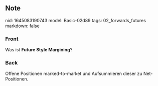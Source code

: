 ## Note
nid: 1645083190743
model: Basic-02d89
tags: 02_forwards_futures
markdown: false

### Front
Was ist <b>Future Style Margining</b>?

### Back
Offene Positionen marked-to-market und Aufsummieren dieser zu Net-Positionen.
